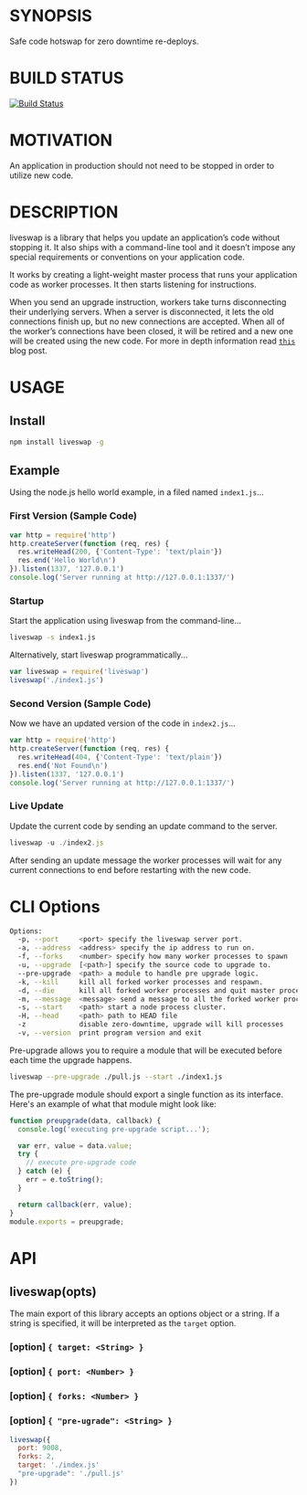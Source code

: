 # SYNOPSIS
Safe code hotswap for zero downtime re-deploys.

# BUILD STATUS
[![Build Status](http://img.shields.io/travis/hij1nx/skipfile.svg?style=flat)](https://travis-ci.org/hij1nx/skipfile)

# MOTIVATION
An application in production should not need to be stopped in order to
utilize new code.

# DESCRIPTION
liveswap is a library that helps you update an application’s code without stopping it.
It also ships with a command-line tool and it doesn’t impose any special requirements
or conventions on your application code.

It works by creating a light-weight master process that runs your application code as
worker processes. It then starts listening for instructions.

When you send an upgrade instruction, workers take turns disconnecting their underlying
servers. When a server is disconnected, it lets the old connections finish up, but no
new connections are accepted. When all of the worker’s connections have been closed, it
will be retired and a new one will be created using the new code. For more in depth
information read [`this`][0] blog post.

# USAGE

## Install
```bash
npm install liveswap -g
```

## Example
Using the node.js hello world example, in a filed named `index1.js`...

### First Version (Sample Code)
```js
var http = require('http')
http.createServer(function (req, res) {
  res.writeHead(200, {'Content-Type': 'text/plain'})
  res.end('Hello World\n')
}).listen(1337, '127.0.0.1')
console.log('Server running at http://127.0.0.1:1337/')
```

### Startup
Start the application using liveswap from the command-line...

```bash
liveswap -s index1.js
```
Alternatively, start liveswap programmatically...

```js
var liveswap = require('liveswap')
liveswap('./index1.js')
```

### Second Version (Sample Code)
Now we have an updated version of the code in `index2.js`...

```js
var http = require('http')
http.createServer(function (req, res) {
  res.writeHead(404, {'Content-Type': 'text/plain'})
  res.end('Not Found\n')
}).listen(1337, '127.0.0.1')
console.log('Server running at http://127.0.0.1:1337/')
```

### Live Update
Update the current code by sending an update command to the server.

```js
liveswap -u ./index2.js
```

After sending an update message the worker processes will wait for
any current connections to end before restarting with the new code.

# CLI Options

```bash
Options:
  -p, --port     <port> specify the liveswap server port.                      [default: 3000]
  -a, --address  <address> specify the ip address to run on.                   [default: "127.0.0.1"]
  -f, --forks    <number> specify how many worker processes to spawn           [default: 2]
  -u, --upgrade  [<path>] specify the source code to upgrade to.
  --pre-upgrade  <path> a module to handle pre upgrade logic.
  -k, --kill     kill all forked worker processes and respawn.
  -d, --die      kill all forked worker processes and quit master process.
  -m, --message  <message> send a message to all the forked worker processes.
  -s, --start    <path> start a node process cluster.
  -H, --head     <path> path to HEAD file
  -z             disable zero-downtime, upgrade will kill processes
  -v, --version  print program version and exit
```

Pre-upgrade allows you to require a module that will be executed before each
time the upgrade happens.

```bash
liveswap --pre-upgrade ./pull.js --start ./index1.js
```

The pre-upgrade module should export a single function as its interface.
Here's an example of what that module might look like:

```js
function preupgrade(data, callback) {
  console.log('executing pre-upgrade script...');

  var err, value = data.value;
  try {
    // execute pre-upgrade code
  } catch (e) {
    err = e.toString();
  }

  return callback(err, value);
}
module.exports = preupgrade;
```

# API

## liveswap(opts)
The main export of this library accepts an options object or a string. If a
string is specified, it will be interpreted as the `target` option.

### [option] `{ target: <String> }`

### [option] `{ port: <Number> }`

### [option] `{ forks: <Number> }`

### [option] `{ "pre-ugrade": <String> }`

```js
liveswap({
  port: 9008,
  forks: 2,
  target: './index.js'
  "pre-upgrade": './pull.js'
})
```

[0]:https://medium.com/node-js-javascript/f00ce09abb77
